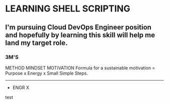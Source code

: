 # LEARNING SHELL SCRIPTING

## I'm pursuing Cloud DevOps Engineer position and hopefully by learning this skill will help me land my target role.

### 3M'S

METHOD
MINDSET
MOTIVATION
Formula for a sustainable motivation = Purpose x Energy x Small Simple Steps.

---

- ENGR X

test
